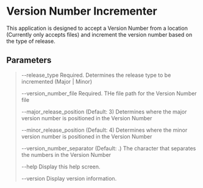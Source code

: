 # Version Number Incrementer

This application is designed to accept a Version Number from a location (Currently only accepts files) and increment the version number based on the type of release.

## Parameters
>
>  --release_type                Required. Determines the release type to be incremented (Major | Minor)
>
>  --version_number_file         Required. THe file path for the Version Number file
>
>  --major_release_position      (Default: 3) Determines where the major version number is positioned in the Version
>                                Number
>
>  --minor_release_position      (Default: 4) Determines where the minor version number is positioned in the Version
>                                Number
>
>  --version_number_separator    (Default: .) The character that separates the numbers in the Version Number
>
>  --help                        Display this help screen.
>
>  --version                     Display version information.